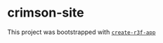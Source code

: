 # crimson-site

This project was bootstrapped with [`create-r3f-app`](https://github.com/utsuboco/create-r3f-app)